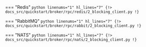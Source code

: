 === "Redis"
    ```python linenums="1" hl_lines="7"
    {!> docs_src/quickstart/broker/rpc/redis/2_blocking_client.py !}
    ```

=== "RabbitMQ"
    ```python linenums="1" hl_lines="7"
    {!> docs_src/quickstart/broker/rpc/rabbit/2_blocking_client.py !}
    ```

=== "NATS"
    ```python linenums="1" hl_lines="7"
    {!> docs_src/quickstart/broker/rpc/nats/2_blocking_client.py !}
    ```